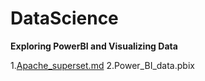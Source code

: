 # DataScience
**Exploring PowerBI and Visualizing Data**

1.[Apache_superset.md](https://github.com/suruithijuttupremnath/DataScience/blob/master/doc/Apache_Superset.md)
2.Power_BI_data.pbix

